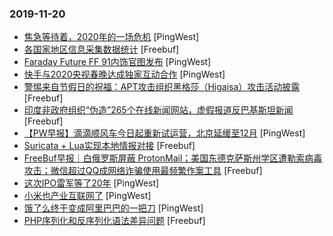 ### 2019-11-20

* [焦急等待着，2020年的一场危机](https://www.pingwest.com/a/198032) [PingWest]
* [各国家地区信息采集数据统计](https://www.freebuf.com/articles/network/218068.html) [Freebuf]
* [Faraday Future FF 91内饰官图发布](https://www.pingwest.com/w/198030) [PingWest]
* [快手与2020央视春晚达成独家互动合作](https://www.pingwest.com/w/198023) [PingWest]
* [警惕来自节假日的祝福：APT攻击组织黑格莎（Higaisa）攻击活动披露](https://www.freebuf.com/news/219001.html) [Freebuf]
* [印度非政府组织“伪造”265个在线新闻网站，虚假报道反巴基斯坦新闻](https://www.freebuf.com/news/220022.html) [Freebuf]
* [【PW早报】滴滴顺风车今日起重新试运营，北京延缓至12月](https://www.pingwest.com/w/198010) [PingWest]
* [Suricata + Lua实现本地情报对接](https://www.freebuf.com/sectool/218951.html) [Freebuf]
* [FreeBuf早报｜白俄罗斯屏蔽 ProtonMail；美国东德克萨斯州学区遭勒索病毒攻击；微信超过QQ成网络诈骗使用最频繁作案工具](https://www.freebuf.com/news/220568.html) [Freebuf]
* [这次IPO雷军等了20年](https://www.pingwest.com/a/197843) [PingWest]
* [小米也产业互联网了](https://www.pingwest.com/a/197999) [PingWest]
* [饿了么终于变成阿里巴巴的一把刀](https://www.pingwest.com/a/198001) [PingWest]
* [PHP序列化和反序列化语法差异问题](https://www.freebuf.com/articles/web/219062.html) [Freebuf]
